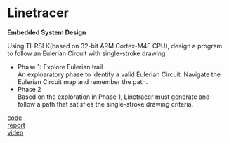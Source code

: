 # Linetracer
**Embedded System Design**  

Using TI-RSLK(based on 32-bit ARM Cortex-M4F CPU), design a program to follow an Eulerian Circuit with single-stroke drawing.  
- Phase 1: Explore Eulerian trail  
An exploaratory phase to identify a valid Eulerian Circuit.
Navigate the Eulerian Circuit map and remember the path.
- Phase 2  
Based on the exploration in Phase 1, Linetracer must generate and follow a path that satisfies the single-stroke drawing criteria.  

[code](https://github.com/5eoyeon/Linetracer/blob/main/main.c)  
[report](https://github.com/5eoyeon/Linetracer/blob/main/report.md)  
[video](https://youtu.be/fV10pGMxpK4?feature=shared)